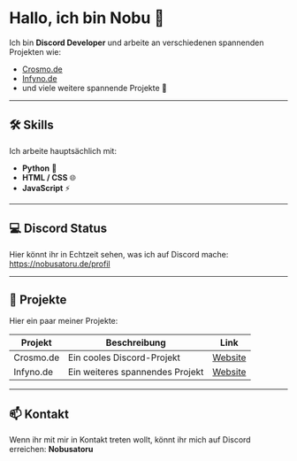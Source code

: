 # Hallo, ich bin Nobu 👋

Ich bin **Discord Developer** und arbeite an verschiedenen spannenden Projekten wie:

- [Crosmo.de](https://crosmo.de)
- [Infyno.de](https://infyno.de)
- und viele weitere spannende Projekte 🚀

---

## 🛠️ Skills
Ich arbeite hauptsächlich mit:  

- **Python** 🐍  
- **HTML / CSS** 🌐  
- **JavaScript** ⚡  

---

## 💻 Discord Status
Hier könnt ihr in Echtzeit sehen, was ich auf Discord mache:  
https://nobusatoru.de/profil

---

## 🔗 Projekte
Hier ein paar meiner Projekte:  

| Projekt       | Beschreibung                      | Link                        |
|---------------|----------------------------------|----------------------------|
| Crosmo.de     | Ein cooles Discord-Projekt       | [Website](https://crosmo.de) |
| Infyno.de     | Ein weiteres spannendes Projekt  | [Website](https://infyno.de) |

---

## 📫 Kontakt
Wenn ihr mit mir in Kontakt treten wollt, könnt ihr mich auf Discord erreichen: **Nobusatoru**
